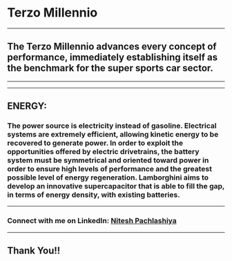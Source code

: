 # **Terzo Millennio**



---
##  The Terzo Millennio advances every concept of performance, immediately establishing itself as the benchmark for the super sports car sector.
---


---

## **ENERGY**: 
### The power source is electricity instead of gasoline. Electrical systems are extremely efficient, allowing kinetic energy to be recovered to generate power. In order to exploit the opportunities offered by electric drivetrains, the battery system must be symmetrical and oriented toward power in order to ensure high levels of performance and the greatest possible level of energy regeneration. Lamborghini aims to develop an innovative supercapacitor that is able to fill the gap, in terms of energy density, with existing batteries.

---
<!-- --- -->
<!-- 
>Home Page:
---
![](static/img/Screenshot%20(689).png)

---
> Result Page: (Find yours)
---
![](static/img/Screenshot%20(690).png)

---
> Error 404 Page:
![](static/img/Screenshot%20(691).png) -->

<!-- --- -->

### Connect with me on LinkedIn: **[Nitesh Pachlashiya](https://www.linkedin.com/in/nitesh-pachlashiya-794452199/)**
---
## Thank You!!